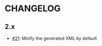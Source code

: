 # CHANGELOG

## 2.x

* [#21](https://github.com/opdavies/gmail-filter-builder/issues/21): Minify the generated XML by default
